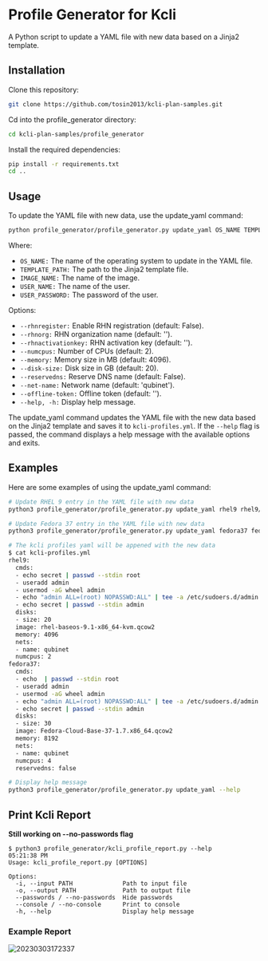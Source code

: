 
# Profile Generator for Kcli
A Python script to update a YAML file with new data based on a Jinja2 template.

## Installation
Clone this repository:
```sh
git clone https://github.com/tosin2013/kcli-plan-samples.git
```

Cd into the profile_generator directory:
```sh
cd kcli-plan-samples/profile_generator
```

Install the required dependencies:
```sh
pip install -r requirements.txt
cd ..
```

## Usage
To update the YAML file with new data, use the update_yaml command:

```sh
python profile_generator/profile_generator.py update_yaml OS_NAME TEMPLATE_PATH --image IMAGE_NAME --user USER_NAME --user-password USER_PASSWORD
```
Where:

* `OS_NAME:` The name of the operating system to update in the YAML file.
* `TEMPLATE_PATH:` The path to the Jinja2 template file.
* `IMAGE_NAME:` The name of the image.
* `USER_NAME:` The name of the user.
* `USER_PASSWORD:` The password of the user.

Options:

* `--rhnregister:` Enable RHN registration (default: False).
* `--rhnorg:` RHN organization name (default: '').
* `--rhnactivationkey:` RHN activation key (default: '').
* `--numcpus:` Number of CPUs (default: 2).
* `--memory:` Memory size in MB (default: 4096).
* `--disk-size:` Disk size in GB (default: 20).
* `--reservedns:` Reserve DNS name (default: False).
* `--net-name:` Network name (default: 'qubinet').
* `--offline-token:` Offline token (default: '').
* `--help, -h:` Display help message.

The update_yaml command updates the YAML file with the new data based on the Jinja2 template and saves it to `kcli-profiles.yml`. If the `--help` flag is passed, the command displays a help message with the available options and exits.

## Examples
Here are some examples of using the update_yaml command:

```sh
# Update RHEL 9 entry in the YAML file with new data
python3 profile_generator/profile_generator.py update_yaml rhel9 rhel9/template.yaml --image rhel-baseos-9.1-x86_64-kvm.qcow2 --user admin --user-password secret --rhnorg orgid --rhnactivationkey activationkey

# Update Fedora 37 entry in the YAML file with new data
python3 profile_generator/profile_generator.py update_yaml fedora37 fedora37/template.yaml --image Fedora-Cloud-Base-37-1.7.x86_64.qcow2 --user admin --user-password secret --disk-size 30 --numcpus 4 --memory 8192 --user admin --user-password secret

# The kcli profiles yaml will be appened with the new data
$ cat kcli-profiles.yml                                                                                             04:51:01 PM
rhel9:
  cmds:
  - echo secret | passwd --stdin root
  - useradd admin
  - usermod -aG wheel admin
  - echo "admin ALL=(root) NOPASSWD:ALL" | tee -a /etc/sudoers.d/admin
  - echo secret | passwd --stdin admin
  disks:
  - size: 20
  image: rhel-baseos-9.1-x86_64-kvm.qcow2
  memory: 4096
  nets:
  - name: qubinet
  numcpus: 2
fedora37:
  cmds:
  - echo  | passwd --stdin root
  - useradd admin
  - usermod -aG wheel admin
  - echo "admin ALL=(root) NOPASSWD:ALL" | tee -a /etc/sudoers.d/admin
  - echo secret | passwd --stdin admin
  disks:
  - size: 30
  image: Fedora-Cloud-Base-37-1.7.x86_64.qcow2
  memory: 8192
  nets:
  - name: qubinet
  numcpus: 4
  reservedns: false

# Display help message
python3 profile_generator/profile_generator.py update_yaml --help
```

## Print Kcli Report
**Still working on  --no-passwords flag**
```
$ python3 profile_generator/kcli_profile_report.py --help                                                         05:21:38 PM
Usage: kcli_profile_report.py [OPTIONS]

Options:
  -i, --input PATH              Path to input file
  -o, --output PATH             Path to output file
  --passwords / --no-passwords  Hide passwords
  --console / --no-console      Print to console
  -h, --help                    Display help message
```

### Example Report 

![20230303172337](https://i.imgur.com/7IE6dPc.png)